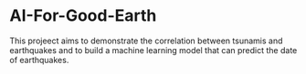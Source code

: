 # AI-For-Good-Earth
This projeect aims to demonstrate the correlation between tsunamis and earthquakes and to build  a machine learning model that can predict the date of earthquakes.
